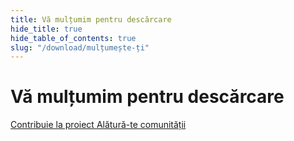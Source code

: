 ```yaml
---
title: Vă mulțumim pentru descărcare
hide_title: true
hide_table_of_contents: true
slug: "/download/mulțumește-ți"
---
```


<div className="text-center margin-top--xl">

# Vă mulțumim pentru descărcare

<div className="row margin-bottom--lg padding--sm flex-center">
<a className="button button--outline button--warning button--lg margin--sm" href="/contributing">
  Contribuie la proiect
</a>
<a className="button button--outline button--info button--lg margin--sm" href="https://linwood.dev/matrix">
  Alătură-te comunității
</a>

</div>

</div>
